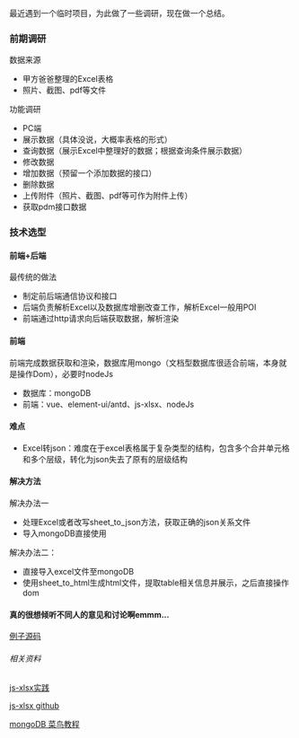 最近遇到一个临时项目，为此做了一些调研，现在做一个总结。

### 前期调研
数据来源
* 甲方爸爸整理的Excel表格
* 照片、截图、pdf等文件

功能调研
* PC端
* 展示数据（具体没说，大概率表格的形式）
* 查询数据（展示Excel中整理好的数据；根据查询条件展示数据）
* 修改数据
* 增加数据（预留一个添加数据的接口）
* 删除数据
* 上传附件（照片、截图、pdf等可作为附件上传）
* 获取pdm接口数据

### 技术选型
#### 前端+后端
最传统的做法
* 制定前后端通信协议和接口
* 后端负责解析Excel以及数据库增删改查工作，解析Excel一般用POI
* 前端通过http请求向后端获取数据，解析渲染

#### 前端
前端完成数据获取和渲染，数据库用mongo（文档型数据库很适合前端，本身就是操作Dom），必要时nodeJs
* 数据库：mongoDB
* 前端：vue、element-ui/antd、js-xlsx、nodeJs

#### 难点
* Excel转json：难度在于excel表格属于复杂类型的结构，包含多个合并单元格和多个层级，转化为json失去了原有的层级结构

#### 解决方法
解决办法一
* 处理Excel或者改写sheet_to_json方法，获取正确的json关系文件
* 导入mongoDB直接使用

解决办法二：
* 直接导入excel文件至mongoDB
* 使用sheet_to_html生成html文件，提取table相关信息并展示，之后直接操作dom

#### 真的很想倾听不同人的意见和讨论啊emmm...
<a href="../../demo/xlsx.html">例子源码</a>

###### 相关资料

<a href="https://aotu.io/notes/2016/04/07/node-excel/index.html">js-xlsx实践</a>

<a href="https://github.com/SheetJS/js-xlsx">js-xlsx github</a>

<a href="https://www.runoob.com/mongodb/mongodb-tutorial.html">mongoDB 菜鸟教程</a>


